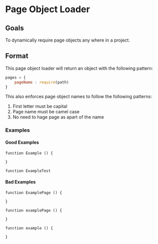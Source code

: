 # Page Object Loader

## Goals

To dynamically require page objects any where in a project. 

## Format

This page object loader will return an object with the following pattern: 

```javascript
pages = {
	pageName : require(path)
}
```

This also enforces page object names to follow the following patterns: 
1. First letter must be capital
2. Page name must be camel case
3. No need to hage page as apart of the name

### Examples

#### Good Examples

```
function Example () {
	
}

function ExampleTest
```


#### Bad Examples

```
function ExamplePage () {
	
}

function examplePage () {
	
}

function example () {
	
}
```




